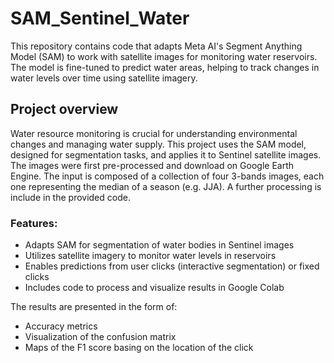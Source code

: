 # SAM_Sentinel_Water

This repository contains code that adapts Meta AI's Segment Anything Model (SAM) to work with satellite images for monitoring water reservoirs. The model is fine-tuned to predict water areas, helping to track changes in water levels over time using satellite imagery.

## Project overview

Water resource monitoring is crucial for understanding environmental changes and managing water supply. This project uses the SAM model, designed for segmentation tasks, and applies it to Sentinel satellite images. The images were first pre-processed and download on Google Earth Engine. The input is composed of a collection of four 3-bands images, each one representing the median of a season (e.g. JJA). A further processing is include in the provided code. 
### Features:
- Adapts SAM for segmentation of water bodies in Sentinel images
- Utilizes satellite imagery to monitor water levels in reservoirs
- Enables predictions from user clicks (interactive segmentation) or fixed clicks
- Includes code to process and visualize results in Google Colab

The results are presented in the form of:
- Accuracy metrics
- Visualization of the confusion matrix
- Maps of the F1 score basing on the location of the click
